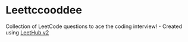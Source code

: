 # Leettccooddee
Collection of LeetCode questions to ace the coding interview! - Created using [LeetHub v2](https://github.com/arunbhardwaj/LeetHub-2.0)
